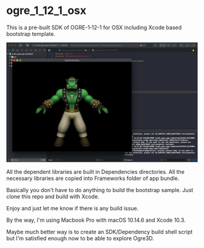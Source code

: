 # ogre_1_12_1_osx
This is a pre-built SDK of OGRE-1‐12-1 for OSX including Xcode based bootstrap template.

![Screen Capture](docs/capture.png "Xcode screen shot")

All the dependent libraries are built in Dependencies directories.
All the necessary libraries are copied into Frameworks folder of app bundle.

Basically you don't have to do anything to build the bootstrap sample.
Just clone this repo and build with Xcode.

Enjoy and just let me know if there is any build issue.

By the way, I'm using Macbook Pro with macOS 10.14.6 and Xcode 10.3.

Maybe much better way is to create an SDK/Dependency build shell script but I'm satisfied enough now to be able to explore Ogre3D.
